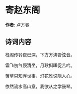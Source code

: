 # 寄赵东阁

**作者**: 卢方春

## 诗词内容

栈阁传铃夜已深，下方方沸管弦音。

霜飞初气侵清坐，月耿斜晖促苦吟。

蓍草只知浮世事，灯花难说隠人心。

依然流水高山意，我欲从之学鼓琴。

